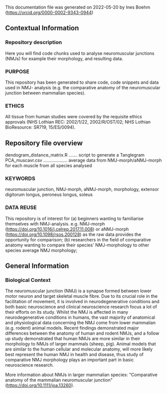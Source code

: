 This documentation file was generated on 2022-05-20 by Ines Boehm 
(https://orcid.org/0000-0002-9343-0944)

## Contextual Information
### Repository description
Here you will find code chunks used to analyse neuromuscular junctions (NMJs) for 
example their morphology, and resulting data.

### PURPOSE
This repository has been generated to share code, code snippets and data used in NMJ-
analysis (e.g. the comparative anatomy of the neuromuscular junction between 
mammalian species).

### ETHICS
All tissue from human studies were covered by the requisite ethics approvals (NHS 
Lothian REC: 2002/1/22, 2002/R/OST/02; NHS Lothian BioResource: SR719, 15/ES/0094).

## Repository file overview
dendogram_distance_matrix.R ....... script to generate a Tanglegram
PCA_muscavr.csv ................... average data from NMJ-morph/aNMJ-morph for each muscle from all species analysed

### KEYWORDS
neuromuscular junction, NMJ-morph, aNMJ-morph, morphology, extensor digitorum longus, 
peroneus longus, soleus

### DATA REUSE
This repository is of interest for (a) beginners wanting to familiarise themselves 
with NMJ-analysis. e.g. NMJ-morph (https://doi.org/10.1016/j.celrep.2017.11.008) 
or aNMJ-morph (https://doi.org/10.1098/rsos.200128) as the raw data provides the 
opportunity for comparison; (b) researchers in the field of comparative anatomy 
wanting to compare their species' NMJ-morphology to other species average NMJ
morphology;

## General Information
### Biological Context
The neuromuscular junction (NMJ) is a synapse formed between lower motor neuron 
and target skeletal muscle fibre. Due to its crucial role in the facilitation of 
movement, it is involved in neurodegenerative conditions and both basic neuroscience 
and clinical neuroscience research focus a lot of their efforts on its study. Whilst 
the NMJ is affected in many neurodegenerative conditions in humans, the vast majority 
of anatomical and physiological data concerning the NMJ come from lower mammalian (e.g. 
rodent) animal models. Recent findings demonstrated major differences between the 
anatomy of human and rodent NMJs, and a follow up study demonstrated that human NMJs 
are more similar in their morphology to NMJs of larger mammals (sheep, pig). Animal 
models that are similar to the human cellular and molecular anatomy, will more likely 
best represent the human NMJ in health and disease, thus study of comparative NMJ 
morphology plays an important part in basic neuroscience research.

More information about NMJs in larger mammalian species: "Comparative anatomy of the 
mammalian neuromuscular junction" (https://doi.org/10.1111/joa.13260). 
